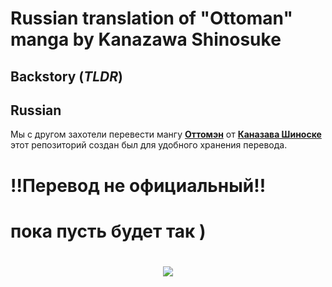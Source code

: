 # Russian translation of "Ottoman" manga by Kanazawa Shinosuke

## Backstory (_TLDR_)

## Russian

Мы с другом захотели перевести мангу [**Оттомэн**](https://myanimelist.net/manga/139617/Ottoman) от [**Каназава Шиноске**](https://myanimelist.net/people/42766/Shinnosuke_Kanazawa) этот репозиторий создан был для удобного хранения перевода.

# **!!Перевод не официальный!!**

# пока пусть будет так )

<h1 align="center">
<img src="https://i.imgur.com/CylpXb0.jpeg">
</h1>